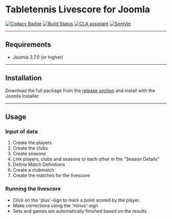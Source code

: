 # Tabletennis Livescore for Joomla

[![Codacy Badge](https://api.codacy.com/project/badge/Grade/fa76f57128e0431da09a6883f62662a5)](https://www.codacy.com/app/Gileba/com_ttlivescore?utm_source=github.com&utm_medium=referral&utm_content=Gileba/com_ttlivescore&utm_campaign=badger)
[![Build Status](https://travis-ci.org/Gileba/com_ttlivescore.svg?branch=master)](https://travis-ci.org/Gileba/com_ttlivescore)
[![CLA assistant](https://cla-assistant.io/readme/badge/Gileba/com_ttlivescore)](https://cla-assistant.io/Gileba/com_ttlivescore)
[![SemVer](http://img.shields.io/SemVer/2.0.0.png)](http://semver.org/spec/v2.0.0.html)

---

## Requirements
- Joomla 3.7.0 (or higher)

---

## Installation
Download the full package from the [release section](https://github.com/Gileba/com_ttlivescore/releases) and install with the Joomla Installer

---

## Usage
### Input of data
1. Create the players
2. Create the clubs
3. Create seasons
4. Link players, clubs and seasons to each other in the "Season Details"
5. Define Match Definitions
6. Create a clubmatch
7. Create the matches for the livescore

### Running the livescore
- Click on the 'plus'-sign to mark a point scored by the player.
- Make corrections using the 'minus'-sign
- Sets and games are automatically finished based on the results
